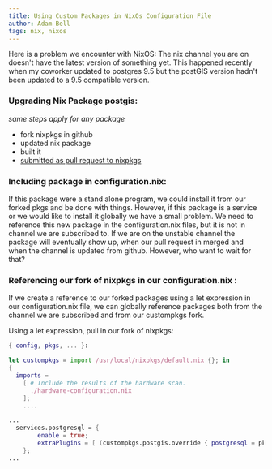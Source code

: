 ```yaml
---
title: Using Custom Packages in NixOs Configuration File
author: Adam Bell
tags: nix, nixos
---
```


Here is a problem we encounter with NixOS: The nix channel you are on doesn't have the latest version of something yet.  This happened recently when my coworker updated to postgres 9.5 but the postGIS version hadn't been updated to a 9.5 compatible version.
<!--more-->

### Upgrading Nix Package postgis:

*same steps apply for any package*

* fork nixpkgs in github
* updated nix package
* built it
* [submitted as pull request to nixpkgs](https://github.com/NixOS/nixpkgs/pull/13572/commits/c267f5b71122453268d55ef665f20262be7f53d9)

### Including package in configuration.nix:

If this package were a stand alone program, we could install it from our forked pkgs and be done with things.  However, if this package is a service or we would like to install it globally we have a small problem.  We need to reference this new package in the configuration.nix files, but it is not in channel we are subscribed to. If we are on the unstable channel the package will eventually show up, when our pull request in merged and when the channel is updated from github. However, who want to wait for that?  

### Referencing our fork of nixpkgs in our configuration.nix :
If we create a reference to our forked packages using a let expression in our configuration.nix file, we can globally reference packages both from the channel we are subscribed and from our custompkgs fork.

Using a let expression, pull in our fork of nixpkgs:

``` configuration.nix
{ config, pkgs, ... }:

let custompkgs = import /usr/local/nixpkgs/default.nix {}; in
{
  imports =
    [ # Include the results of the hardware scan.
      ./hardware-configuration.nix
    ];
    ....
```

``` configuration.nix
...
  services.postgresql = {
        enable = true;
        extraPlugins = [ (custompkgs.postgis.override { postgresql = pkgs.postgresql95; }).v_2_2_1 ];
    };
...
```
